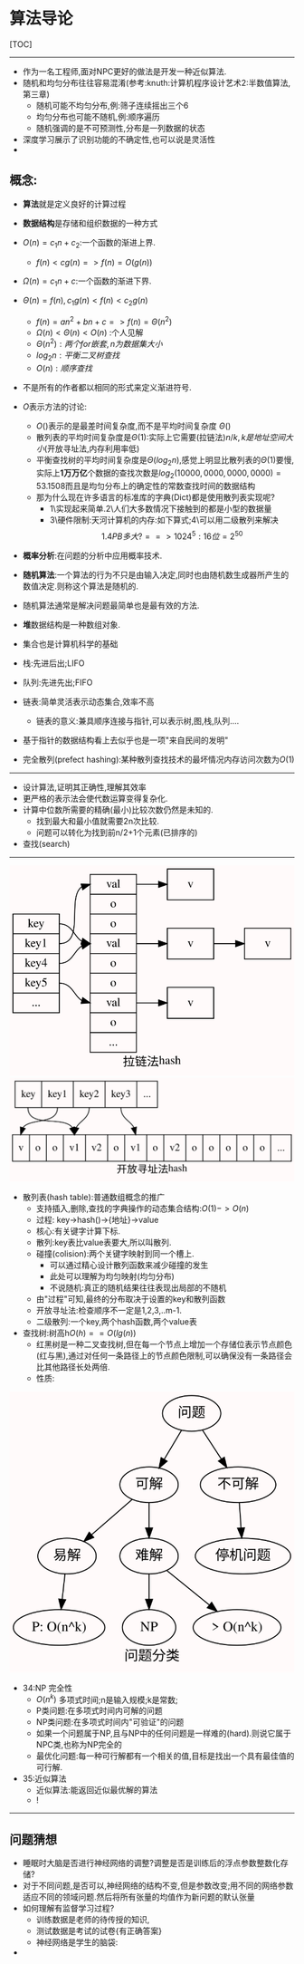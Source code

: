 # 算法导论


[TOC]

---

- 作为一名工程师,面对NPC更好的做法是开发一种近似算法.
- 随机和均匀分布往往容易混淆(参考:knuth:计算机程序设计艺术2:半数值算法,第三章)
	- 随机可能不均匀分布,例:筛子连续摇出三个6
	- 均匀分布也可能不随机,例:顺序遍历
	- 随机强调的是不可预测性,分布是一列数据的状态
- 深度学习展示了识别功能的不确定性,也可以说是灵活性
- 
## 概念:
- **算法**就是定义良好的计算过程
- **数据结构**是存储和组织数据的一种方式
- $O(n)=c_1n+c_2$:一个函数的渐进上界.
	- $f(n)<cg(n)  => f(n)=O(g(n))$
- $\Omega (n)=c_1n+c$:一个函数的渐进下界.
- $\Theta (n)=f(n),c_1g(n) < f(n) < c_2g(n)$
	- $f(n)=an^2+bn+c => f(n)=\Theta (n^2)$
	- $\Omega(n) < \Theta (n) < O(n)$ :个人见解
	- $\Theta (n^2) : 两个for嵌套,n为数据集大小$
	- $log_{2} n : 平衡二叉树查找$
	- $O(n):顺序查找$
- 不是所有的作者都以相同的形式来定义渐进符号.
- $O$表示方法的讨论:
	- $O()$表示的是最差时间复杂度,而不是平均时间复杂度 $\Theta ()$	
	- 散列表的平均时间复杂度是$\Theta (1)$:实际上它需要(拉链法)$n/k,k是地址空间大小$(开放寻址法,内存利用率低)
	- 平衡查找树的平均时间复杂度是$\Theta (log_2n)$,感觉上明显比散列表的$\Theta (1)$要慢,实际上**1万万亿**个数据的查找次数是$log_2(10000,0000,0000,0000)=53.1508$而且是均匀分布上的确定性的常数查找时间的数据结构
	- 那为什么现在许多语言的标准库的字典(Dict)都是使用散列表实现呢?
		- 1\实现起来简单.2\人们大多数情况下接触到的都是小型的数据量
		- 3\硬件限制:天河计算机的内存:如下算式;4\可以用二级散列来解决
		$$1.4PB  多大? ==> 1024^5:16位=2^{50}$$
		
- **概率分析**:在问题的分析中应用概率技术.
- **随机算法**:一个算法的行为不只是由输入决定,同时也由随机数生成器所产生的数值决定.则称这个算法是随机的.
- 随机算法通常是解决问题最简单也是最有效的方法.
- **堆**数据结构是一种数组对象.
- 集合也是计算机科学的基础
- 栈:先进后出;LIFO
- 队列:先进先出;FIFO
- 链表:简单灵活表示动态集合,效率不高
	- 链表的意义:兼具顺序连接与指针,可以表示树,图,栈,队列....
- 基于指针的数据结构看上去似乎也是一项"来自民间的发明"
- 完全散列(prefect hashing):某种散列查找技术的最坏情况内存访问次数为$O(1)$
---

- 设计算法,证明其正确性,理解其效率
- 更严格的表示法会使代数运算变得复杂化.
- 计算中位数所需要的精确(最小)比较次数仍然是未知的.
	- 找到最大和最小值就需要2n次比较.
	- 问题可以转化为找到前n/2+1个元素(已排序的)
- 查找(search)
---
![](pict/chain.svg "拉链法")  
![](pict/openaddr.svg "开放寻址法") 

- 散列表(hash table):普通数组概念的推广
	- 支持插入,删除,查找的字典操作的动态集合结构:$O(1)->O(n)$
	- 过程: key->hash()->{地址}->value
	- 核心:有关键字计算下标.
	- 散列:key表比value表要大,所以叫散列.
	- 碰撞(colision):两个关键字映射到同一个槽上.
		- 可以通过精心设计散列函数来减少碰撞的发生
		- 此处可以理解为均匀映射(均匀分布)
		- 不说随机:真正的随机结果往往表现出局部的不随机
	- 由"过程"可知,最终的分布取决于设置的key和散列函数
	- 开放寻址法:检查顺序不一定是1,2,3,..m-1.
	- 二级散列:一个key,两个hash函数,两个value表
- 查找树:树高h$O(h)==O(lg(n))$
	- 红黑树是一种二叉查找树,但在每一个节点上增加一个存储位表示节点颜色(红与黑),通过对任何一条路径上的节点颜色限制,可以确保没有一条路径会比其他路径长处两倍.
	- 性质:

![](pict/npc.svg)

- 34:NP 完全性 
	- $O(n^k)$ 多项式时间;n是输入规模;k是常数;
	- P类问题:在多项式时间内可解的问题
	- NP类问题:在多项式时间内"可验证"的问题
	- 如果一个问题属于NP,且与NP中的任何问题是一样难的(hard).则说它属于NPC类,也称为NP完全的
	- 最优化问题:每一种可行解都有一个相关的值,目标是找出一个具有最佳值的可行解.
- 35:近似算法
	- 近似算法:能返回近似最优解的算法
	- !
----

## 问题猜想
- 睡眠时大脑是否进行神经网络的调整?调整是否是训练后的浮点参数整数化存储?
- 对于不同问题,是否可以,神经网络的结构不变,但是参数改变;用不同的网络参数适应不同的领域问题.然后将所有张量的均值作为新问题的默认张量
- 如何理解有监督学习过程?
	- 训练数据是老师的待传授的知识,
	- 测试数据是考试的试卷{有正确答案}
	- 神经网络是学生的脑袋:
- 








